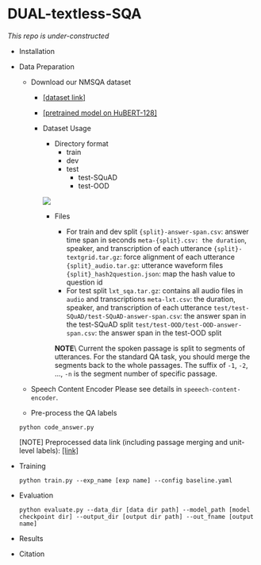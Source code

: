 # DUAL-textless-SQA
*This repo is under-constructed*
* Installation 
* Data Preparation 
    * Download our NMSQA dataset
        * [[dataset link]](https://ntucc365-my.sharepoint.com/:u:/g/personal/r10942104_ntu_edu_tw/EZpxoRWns-NHoJnvaJERmDAB8WjHUf39obN4vQwQYHz73g?e=gU2GJi)
        * [[pretrained model on HuBERT-128]](https://ntucc365-my.sharepoint.com/:f:/g/personal/r10942104_ntu_edu_tw/EmDnNEHsnHlBiHNDnDzTGewB38uxBiimfrsY0EPgacP9oQ?e=OPp7hP)

        * Dataset Usage
            * Directory format
                - train
                - dev
                - test
                    - test-SQuAD
                    - test-OOD 

            ![](https://i.imgur.com/vwuoTCH.png)

            * Files
                * For train and dev split
                `{split}-answer-span.csv`: answer time span in seconds
                `meta-{split}.csv: the duration`, speaker, and transcription of each utterance
                `{split}-textgrid.tar.gz`: force alignment of each utterance
                `{split}_audio.tar.gz`: utterance waveform files
                `{split}_hash2question.json`: map the hash value to question id
                * For test split
                `lxt_sqa.tar.gz`: contains all audio files in `audio` and transcriptions
                `meta-lxt.csv`: the duration, speaker, and transcription of each utterance
                `test/test-SQuAD/test-SQuAD-answer-span.csv`: the answer span in the test-SQuAD split
                `test/test-OOD/test-OOD-answer-span.csv`: the answer span in the test-OOD split

                **NOTE**\\
                Current the spoken passage is split to segments of utterances. For the standard QA task, you should merge the segments back to the whole passages. The suffix of `-1`, `-2`, ..., `-n` is the segment number of specific passage.

    * Speech Content Encoder
    Please see details in `speeech-content-encoder`. 
    * Pre-process the QA labels 
    ```
    python code_answer.py
    ```
    
    [NOTE] Preprocessed data link (including passage merging and unit-level labels): [[link]](https://ntucc365-my.sharepoint.com/:f:/g/personal/r10942104_ntu_edu_tw/EqXPTZAQJcNGgWP0gLW0FngBmpWSPWEHZ0h-ukEbIleh3g?e=Qv4Bas)
* Training 
    ```
    python train.py --exp_name [exp name] --config baseline.yaml
    ```
* Evaluation
    ```
    python evaluate.py --data_dir [data dir path] --model_path [model checkpoint dir] --output_dir [output dir path] --out_fname [output name]
    ```
* Results
* Citation
